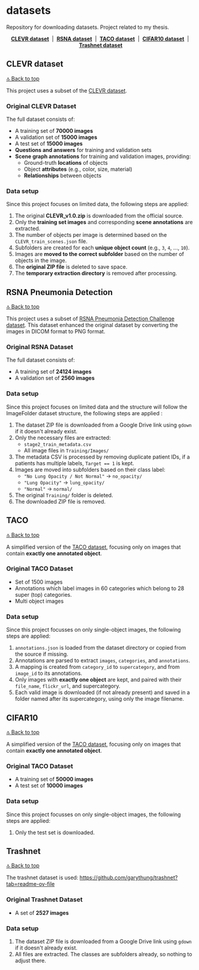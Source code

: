 # datasets
Repository for downloading datasets. Project related to my thesis.

<p align="center">
  <a href="#clevr-dataset"><strong>CLEVR dataset</strong></a> &nbsp;|&nbsp;
  <a href="#rsna-pneumonia-detection"><strong>RSNA dataset</strong></a> &nbsp;|&nbsp;
  <a href="#taco"><strong>TACO dataset</strong></a> &nbsp;|&nbsp;
  <a href="#cifar10"><strong>CIFAR10 dataset</strong></a> &nbsp;|&nbsp;
  <a href="#trashnet"><strong>Trashnet dataset</strong></a>
</p>


## CLEVR dataset 
[🔝 Back to top](#datasets)

This project uses a subset of the [CLEVR dataset](https://cs.stanford.edu/people/jcjohns/clevr/).


### Original CLEVR Dataset

The full dataset consists of:

- A training set of **70000 images**
- A validation set of **15000 images**
- A test set of **15000 images**
- **Questions and answers** for training and validation sets
- **Scene graph annotations** for training and validation images, providing:
  - Ground-truth **locations** of objects
  - Object **attributes** (e.g., color, size, material)
  - **Relationships** between objects

### Data setup

Since this project focuses on limited data, the following steps are applied:

1. The original **CLEVR_v1.0.zip** is downloaded from the official source.
2. Only the **training set images** and corresponding **scene annotations** are extracted.
3. The number of objects per image is determined based on the `CLEVR_train_scenes.json` file.
4. Subfolders are created for each **unique object count** (e.g., `3`, `4`, ..., `10`).
5. Images are **moved to the correct subfolder** based on the number of objects in the image.
6. The **original ZIP file** is deleted to save space.
7. The **temporary extraction directory** is removed after processing.


## RSNA Pneumonia Detection 
[🔝 Back to top](#datasets)

This project uses a subset of [RSNA Pneumonia Detection Challenge dataset](https://www.kaggle.com/datasets/iamtapendu/rsna-pneumonia-processed-dataset). This dataset enhanced the original dataset by converting the images in DICOM format to PNG format.

### Original RSNA Dataset

The full dataset consists of:
- A training set of **24124 images**
- A validation set of **2560 images**


### Data setup

Since this project focuses on limited data and the structure will follow the ImageFolder dataset structure, the following steps are applied :


1. The dataset ZIP file is downloaded from a Google Drive link using `gdown` if it doesn't already exist.
2. Only the necessary files are extracted:
   - `stage2_train_metadata.csv`
   - All image files in `Training/Images/`
3. The metadata CSV is processed by removing duplicate patient IDs, if a patients has multiple labels, `Target == 1` is kept.
4. Images are moved into subfolders based on their class label:
   - `"No Lung Opacity / Not Normal"` → `no_opacity/`
   - `"Lung Opacity"` → `lung_opacity/`
   - `"Normal"` → `normal/`
5. The original `Training/` folder is deleted.
6. The downloaded ZIP file is removed.

## TACO 
[🔝 Back to top](#datasets)

A simplified version of the [TACO dataset](http://tacodataset.org/), focusing only on images that contain **exactly one annotated object**.

### Original TACO Dataset

- Set of 1500 images
- Annotations which label images in 60 categories which belong to 28 super (top) categories.
- Multi object images


### Data setup

Since this project focusses on only single-object images, the following steps are applied:

1. `annotations.json` is loaded from the dataset directory or copied from the source if missing.
2. Annotations are parsed to extract `images`, `categories`, and `annotations`.
3. A mapping is created from `category_id` to `supercategory`, and from `image_id` to its annotations.
4. Only images with **exactly one object** are kept, and paired with their `file_name`, `flickr_url`, and supercategory.
5. Each valid image is downloaded (if not already present) and saved in a folder named after its supercategory, using only the image filename.


## CIFAR10 
[🔝 Back to top](#datasets)

A simplified version of the [TACO dataset](http://tacodataset.org/), focusing only on images that contain **exactly one annotated object**.

### Original TACO Dataset

- A training set of **50000 images**
- A test set of **10000 images**


### Data setup

Since this project focusses on only single-object images, the following steps are applied:

1. Only the test set is downloaded.


## Trashnet 
[🔝 Back to top](#datasets)


The trashnet dataset is used: https://github.com/garythung/trashnet?tab=readme-ov-file

### Original Trashnet Dataset

- A set of **2527 images**


### Data setup

1. The dataset ZIP file is downloaded from a Google Drive link using `gdown` if it doesn't already exist.
2. All files are extracted. The classes are subfolders already, so nothing to adjust there.

